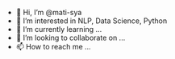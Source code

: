 - 👋 Hi, I’m @mati-sya
- 👀 I’m interested in NLP, Data Science, Python
- 🌱 I’m currently learning ...
- 💞️ I’m looking to collaborate on ...
- 📫 How to reach me ...

<!---
mati-sya/mati-sya is a ✨ special ✨ repository because its `README.md` (this file) appears on your GitHub profile.
You can click the Preview link to take a look at your changes.
--->
